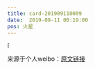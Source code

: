 ```yaml
---
title: card-201909110009
date:  2019-09-11 00:19:00
pos: 火星
---
```

<span class="url-icon"><img alt=[加油] src="https://h5.sinaimg.cn/m/emoticon/icon/default/d_jiayou-a34ced0409.png" style="width:1em; height:1em;" /></span> 

来源于个人weibo：[原文链接](https://m.weibo.cn/status/I6lAfuA8v?mblogid=I6lAfuA8v)